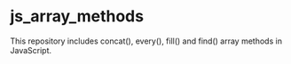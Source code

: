 # js_array_methods
This repository includes concat(), every(), fill() and find() array methods in JavaScript.
